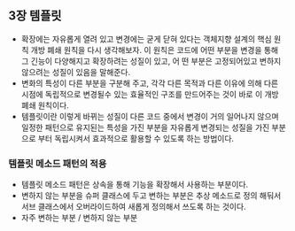 

## 3장 템플릿

* 확장에는 자유롭게 열려 있고 변경에는 굳게 닫혀 있다는 객체지향 설계의 핵심 원칙 개방 폐쇄 원칙을 다시 생각해보자. 이 원칙은 코드에 어떤 부분을 변경을 통해 그 긴능이 다양해지고 확장하려는 성질이 있고, 어 떤 부분은 고정되어있고 변하지 않으려는 성질이 있음을 말해준다.
* 변화의 특성이 다른 부분을 구분해 주고, 각각 다른 목적과 다른 이유에 의해 다른 시점에 독립적으로 변경될수 있는 효율적인 구조를 만드어주는 것이 바로 이 개방 폐쇄 원칙이다.
* 템플릿이란 이렇게 바뀌는 성질이 다른 코드 중에서 변경이 거의 일어나지 않으며 일정한 패턴으로 유지된는 특성을 가진 부분을 자유롭게 변경되는 성질을 가진 부분으로 부터 독립시켜서 효과적으로 활용할 수 있도록 하는 방법이다.

### 템플릿 메소드 패턴의 적용

* 템플릿 메소드 패턴은 상속을 통해 기능을 확장해서 사용하는 부분이다.
* 변하지 않는 부분을 슈퍼 클래스에 두고 변하는 부분은 추상 메소드로 정의 해둬서 서브 클래스에서 오버라이드하여 새롭게 정의해서 쓰도록 하는 것이다.
* 자주 변하는 부분 / 변하지 않는 부분
